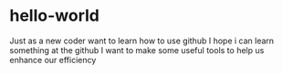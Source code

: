 # hello-world
Just as a new coder want to learn how to use github
I hope i can learn something at the github
I want to make some useful tools to help us enhance our efficiency
